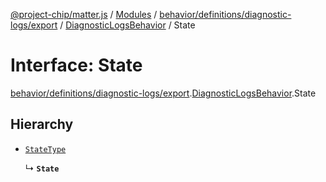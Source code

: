 [@project-chip/matter.js](../README.md) / [Modules](../modules.md) / [behavior/definitions/diagnostic-logs/export](../modules/behavior_definitions_diagnostic_logs_export.md) / [DiagnosticLogsBehavior](../modules/behavior_definitions_diagnostic_logs_export.DiagnosticLogsBehavior.md) / State

# Interface: State

[behavior/definitions/diagnostic-logs/export](../modules/behavior_definitions_diagnostic_logs_export.md).[DiagnosticLogsBehavior](../modules/behavior_definitions_diagnostic_logs_export.DiagnosticLogsBehavior.md).State

## Hierarchy

- [`StateType`](../modules/behavior_definitions_diagnostic_logs_export._internal_.md#statetype)

  ↳ **`State`**
